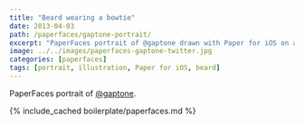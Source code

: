 ```yaml
---
title: "Beard wearing a bowtie"
date: 2013-04-03
path: /paperfaces/gaptone-portrait/
excerpt: "PaperFaces portrait of @gaptone drawn with Paper for iOS on an iPad."
image: ../../images/paperfaces-gaptone-twitter.jpg
categories: [paperfaces]
tags: [portrait, illustration, Paper for iOS, beard]
---
```


PaperFaces portrait of [@gaptone](https://twitter.com/gaptone).

{% include_cached boilerplate/paperfaces.md %}
